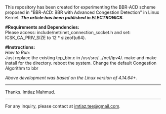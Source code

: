 This repository has been created for experimenting the BBR-ACD scheme proposed in "BBR-ACD: BBR with Advanced Congestion Detection" in Linux Kernel. ***The article has been published in ELECTRONICS.***

**#Requirements and Dependencies:** <br />
Please access: include/net/inet_connection_socket.h and set: ICSK_CA_PRIV_SIZE to 12 * sizeof(u64). <br />

**#Instructions:** <br />
*How to Run:* <br />
Just replace the existing tcp_bbr.c in /usr/src/.../net/ipv4/.
make and make install for the directory.
reboot the system.
Change the default Congestion Algorithm to bbr

*Above development was based on the Linux version of 4.14.64+.*

********************************************************

Thanks.
Imtiaz Mahmud.

********************************************************
For any inquiry, please contact at imtiaz.tee@gmail.com.
